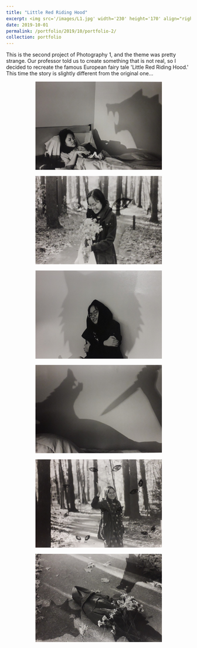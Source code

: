 ```yaml
---
title: "Little Red Riding Hood"
excerpt: <img src='/images/L1.jpg' width='230' height='170' align="right" hspace="20"> This is the second project of Photography 1, and the theme was pretty strange. Our professor told us to create something that is not real, so I decided to recreate the famous European fairy tale 'Little Red Riding Hood.' This time the story is slightly different from the original one... 
date: 2019-10-01
permalink: /portfolio/2019/10/portfolio-2/
collection: portfolio
---
```


This is the second project of Photography 1, and the theme was pretty strange. Our professor told us to create something that is not real, so I decided to recreate the famous European fairy tale 'Little Red Riding Hood.' This time the story is slightly different from the original one... 

<p align="center">
  <img src="/images/L1.jpg" width="345" height="240" >
</p>

<p align="center">
  <img src="/images/L2.jpg" width="345" height="240">
</p>

<p align="center">
  <img src="/images/L3.jpg" width="345" height="240">
</p>

<p align="center">
  <img src="/images/L4.jpg" width="345" height="240">
</p>

<p align="center">
  <img src="/images/L5.jpg" width="345" height="240">
</p>

<p align="center">
  <img src="/images/L6.jpg" width="345" height="240">
</p>
